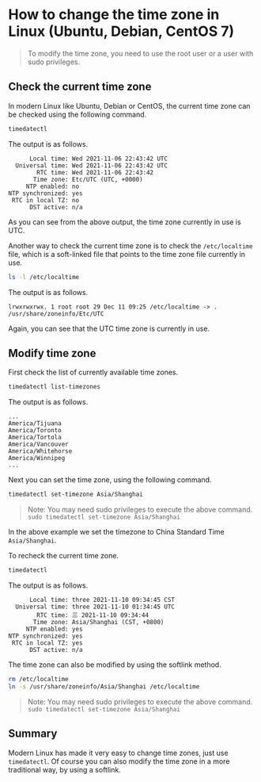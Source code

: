 # How to change the time zone in Linux (Ubuntu, Debian, CentOS 7)

<Validator :platform-list="['Ubuntu 22.04','Debian 11.6','CentOS 7.9']" date="2023-03-05" />

> To modify the time zone, you need to use the root user or a user with sudo privileges.

## Check the current time zone

In modern Linux like Ubuntu, Debian or CentOS, the current time zone can be checked using the following command.

```sh
timedatectl
```

The output is as follows.

```
      Local time: Wed 2021-11-06 22:43:42 UTC
  Universal time: Wed 2021-11-06 22:43:42 UTC
        RTC time: Wed 2021-11-06 22:43:42
       Time zone: Etc/UTC (UTC, +0000)
     NTP enabled: no
NTP synchronized: yes
 RTC in local TZ: no
      DST active: n/a
```

As you can see from the above output, the time zone currently in use is UTC.

Another way to check the current time zone is to check the `/etc/localtime` file, which is a soft-linked file that points to the time zone file currently in use.

```sh
ls -l /etc/localtime
```

The output is as follows.

```
lrwxrwxrwx. 1 root root 29 Dec 11 09:25 /etc/localtime -> . /usr/share/zoneinfo/Etc/UTC
```

Again, you can see that the UTC time zone is currently in use.

## Modify time zone

First check the list of currently available time zones.

```sh
timedatectl list-timezones
```

The output is as follows.

```
...
America/Tijuana
America/Toronto
America/Tortola
America/Vancouver
America/Whitehorse
America/Winnipeg
...
```

Next you can set the time zone, using the following command.

```sh
timedatectl set-timezone Asia/Shanghai
```

> Note: You may need sudo privileges to execute the above command. `sudo timedatectl set-timezone Asia/Shanghai`

In the above example we set the timezone to China Standard Time `Asia/Shanghai`.

To recheck the current time zone.

```sh
timedatectl
```

The output is as follows.

```
      Local time: three 2021-11-10 09:34:45 CST
  Universal time: three 2021-11-10 01:34:45 UTC
        RTC time: 三 2021-11-10 09:34:44
       Time zone: Asia/Shanghai (CST, +0800)
     NTP enabled: yes
NTP synchronized: yes
 RTC in local TZ: yes
      DST active: n/a
```

The time zone can also be modified by using the softlink method.

```sh
rm /etc/localtime
ln -s /usr/share/zoneinfo/Asia/Shanghai /etc/localtime
```

> Note: You may need sudo privileges to execute the above command. `sudo timedatectl set-timezone Asia/Shanghai`

## Summary

Modern Linux has made it very easy to change time zones, just use `timedatectl`. Of course you can also modify the time zone in a more traditional way, by using a softlink.
